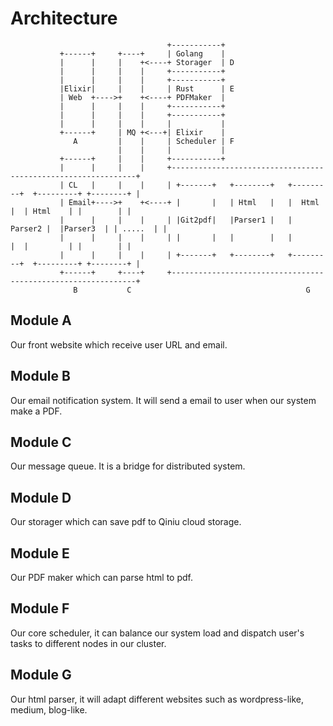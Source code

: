 # Architecture
                                       +-----------+
               +------+     +----+     | Golang    |
               |      |     |    +<----+ Storager  | D
               |      |     |    |     +-----------+
               |      |     |    |     +-----------+
               |Elixir|     |    |     | Rust      | E
               | Web  +---->+    +<----+ PDFMaker  |  
               |      |     |    |     +-----------+  
               |      |     |    |     +-----------+  
               |      |     |    |     |           |  
               +------+     | MQ +<---+| Elixir    |  
                  A         |    |     | Scheduler | F
                            |    |     |           |  
               +------+     |    |     +-----------+          
               |      |     |    |     +--------------------------------------------------------------+
               | CL   |     |    |     | +-------+   +--------+   +---------+  +---------+ +--------+ |
               | Email+---->+    +<----+ |       |   | Html   |   |  Html   |  | Html    | |        | |
               |      |     |    |     | |Git2pdf|   |Parser1 |   | Parser2 |  |Parser3  | | .....  | |
               |      |     |    |     | |       |   |        |   |         |  |         | |        | |
               |      |     |    |     | +-------+   +--------+   +---------+  +---------+ +--------+ |
               +------+     +----+     +--------------------------------------------------------------+
                  B           C                                       G
                                                                       
## Module A                                                      
Our front website which receive user URL and email.                                                          
         
## Module B
Our email notification system. It will send a email to user when our system make a PDF.
         
## Module C
Our message queue. It is a bridge for distributed system.

## Module D
Our storager which can save pdf to Qiniu cloud storage.

## Module E
Our PDF maker which can parse html to pdf.

## Module F
Our core scheduler, it can balance our system load and dispatch user's tasks to different nodes in our cluster.

## Module G
Our html parser, it will adapt different websites such as wordpress-like, medium, blog-like. 

